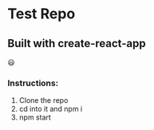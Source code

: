 # Test Repo
## Built with create-react-app

:smiley:

### Instructions:

1. Clone the repo
2. cd into it and npm i
3. npm start
